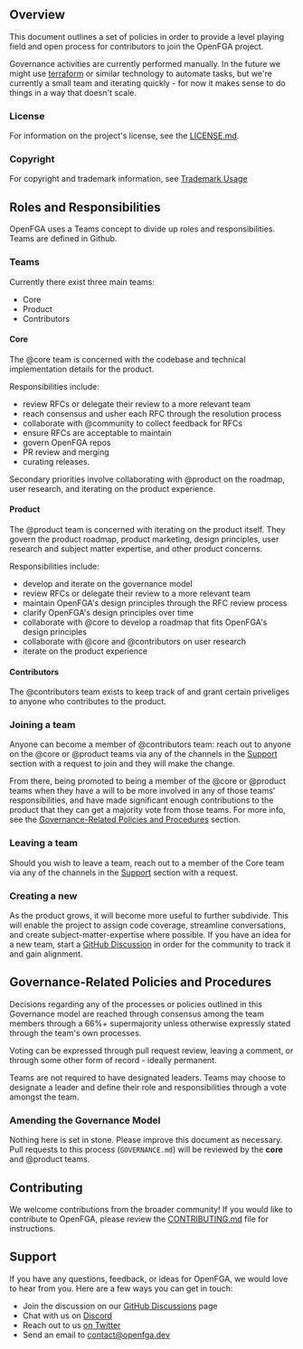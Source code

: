 ## Overview

This document outlines a set of policies in order to provide a level playing field and open process for contributors to join the OpenFGA project.

Governance activities are currently performed manually. In the future we might use [terraform](https://www.terraform.io/) or similar technology to automate tasks, but we're currently a small team and iterating quickly - for now it makes sense to do things in a way that doesn't scale.

### License

For information on the project's license, see the [LICENSE.md](https://github.com/openfga/openfga/blob/main/LICENSE).

### Copyright

For copyright and trademark information, see [Trademark Usage](https://www.linuxfoundation.org/legal/trademark-usage)

## Roles and Responsibilities

OpenFGA uses a Teams concept to divide up roles and responsibilities. Teams are defined in Github.

### Teams
Currently there exist three main teams:

* Core
* Product
* Contributors

#### Core

The @core team is concerned with the codebase and technical implementation details for the product. 

Responsibilities include:
- review RFCs or delegate their review to a more relevant team
- reach consensus and usher each RFC through the resolution process
- collaborate with @community to collect feedback for RFCs
- ensure RFCs are acceptable to maintain
- govern OpenFGA repos
- PR review and merging
- curating releases. 

Secondary priorities involve collaborating with @product on the roadmap, user research, and iterating on the product experience.

#### Product

The @product team is concerned with iterating on the product itself. They govern the product roadmap, product marketing, design principles, user research and subject matter expertise, and other product concerns.

Responsibilities include:
- develop and iterate on the governance model
- review RFCs or delegate their review to a more relevant team
- maintain OpenFGA's design principles through the RFC review process
- clarify OpenFGA's design principles over time
- collaborate with @core to develop a roadmap that fits OpenFGA's design principles
- collaborate with @core and @contributors on user research
- iterate on the product experience

#### Contributors

The @contributors team exists to keep track of and grant certain priveliges to anyone who contributes to the product.

### Joining a team

Anyone can become a member of @contributors team: reach out to anyone on the @core or @product teams via any of the channels in the [Support](#support) section with a request to join and they will make the change.

From there, being promoted to being a member of the @core or @product teams when they have a will to be more involved in any of those teams' responsibilities, and have made significant enough contributions to the product that they can get a majority vote from those teams. For more info, see the [Governance-Related Policies and Procedures](#governance-related-policies-and-procedures) section.

### Leaving a team

Should you wish to leave a team, reach out to a member of the Core team via any of the channels in the [Support](#support) section with a request.

### Creating a new 

As the product grows, it will become more useful to further subdivide. This will enable the project to assign code coverage, streamline conversations, and create subject-matter-expertise where possible. If you have an idea for a new team, start a [GitHub Discussion](https://github.com/orgs/openfga/discussions) in order for the community to track it and gain alignment.

## Governance-Related Policies and Procedures

Decisions regarding any of the processes or policies outlined in this Governance model are reached through consensus among the team members through a 66%+ supermajority unless otherwise expressly stated through the team's own processes.

Voting can be expressed through pull request review, leaving a comment, or through some other form of record - ideally permanent.

Teams are not required to have designated leaders. Teams may choose to designate a leader and define their role and responsibilities through a vote amongst the team.

### Amending the Governance Model

Nothing here is set in stone. Please improve this document as necessary. Pull requests to this process (`GOVERNANCE.md`) will be reviewed by the **core** and @product teams.

## Contributing

We welcome contributions from the broader community! If you would like to contribute to OpenFGA, please review the [CONTRIBUTING.md](https://github.com/openfga/.github/blob/main/CONTRIBUTING.md) file for instructions.

## Support

If you have any questions, feedback, or ideas for OpenFGA, we would love to hear from you. Here are a few ways you can get in touch:

- Join the discussion on our [GitHub Discussions](https://github.com/orgs/openfga/discussions) page
- Chat with us on [Discord](https://discord.gg/8naAwJfWN6)
- Reach out to us [on Twitter](https://twitter.com/OpenFGA)
- Send an email to [contact@openfga.dev](mailto:contact@openfga.dev)
